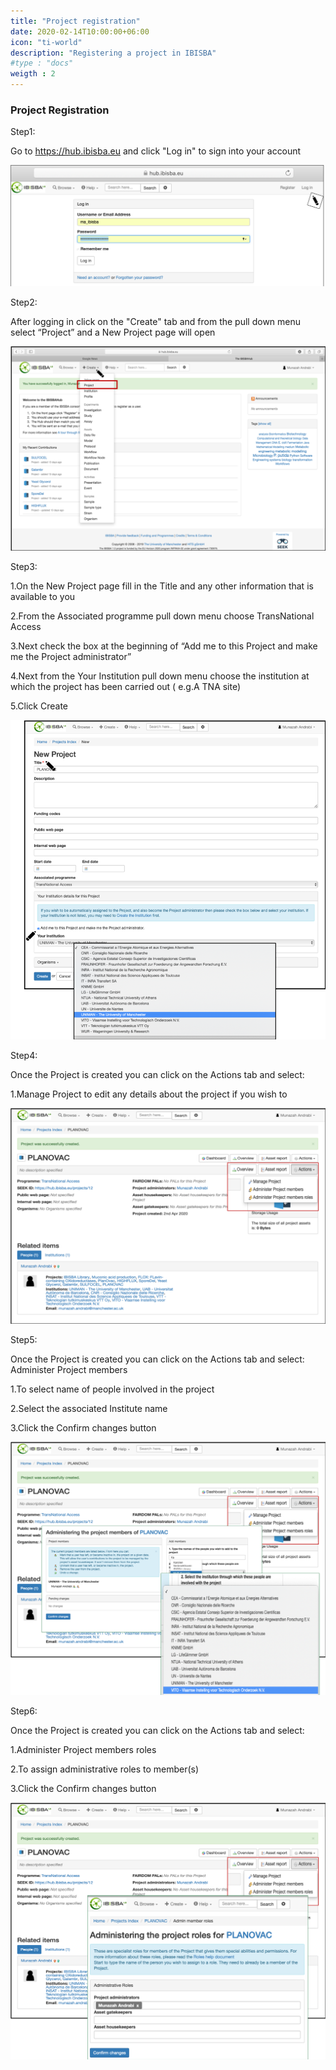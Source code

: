 ```yaml
---
title: "Project registration"
date: 2020-02-14T10:00:00+06:00
icon: "ti-world"
description: "Registering a project in IBISBA"
#type : "docs"
weigth : 2
---
```


### Project Registration

Step1: 

Go to https://hub.ibisba.eu and click "Log in" to sign into your account


![](Picture1.png)



Step2:

After logging in click on the "Create" tab and from the pull down menu select “Project” and a New Project page will open 


![](Picture2.png)



Step3: 

  1.On the New Project page fill in the Title and any other information that is available to you
  
  2.From the Associated programme pull down menu choose TransNational Access
  
  3.Next check the box at the beginning of “Add me to this Project and make me the Project administrator”
  
  4.Next from the Your Institution pull down menu choose the  institution at which the project has been carried out ( e.g.A       TNA site) 
  
  5.Click Create


![](Picture4.png)

Step4: 

Once the Project is created you can click on the Actions tab and select:

  1.Manage Project to edit any details about the project if you wish to
  
  
![](Picture5.png)


Step5:

Once the Project is created you can click on the Actions tab and select: Administer Project members 

  1.To select name of people involved in the project
  
  2.Select the associated Institute name
  
  3.Click the Confirm changes button
  


![](Picture6.png)

Step6:

Once the Project is created you can click on the Actions tab and select:

  1.Administer Project members roles
  
  2.To assign administrative roles to member(s) 
  
  3.Click the Confirm changes button


![](Picture7.png)
